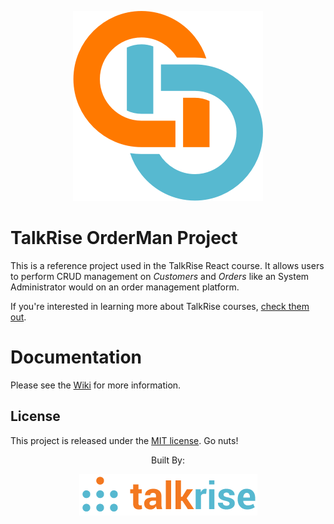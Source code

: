 <p align="center">
  <img src="./images/logo_index.png">
</p>

# TalkRise OrderMan Project
This is a reference project used in the TalkRise React course. It allows users to perform CRUD management on *Customers* and *Orders* like an System Administrator would on an order management platform.

If you're interested in learning more about TalkRise courses, [check them out](https://www.talkrise.com).

# Documentation

Please see the [Wiki](https://github.com/TalkRise/React_OrderMan_Client/wiki) for more information.


## License
This project is released under the [MIT license](MIT-LICENSE). Go nuts!

 <p align="center">Built By:</p>
 <p align="center">
   <img src="./images/tr_index.png">
 </p>
